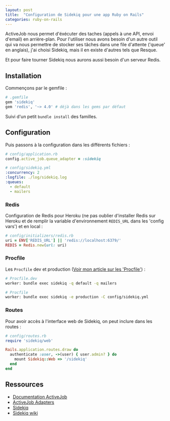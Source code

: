 ```yaml
---
layout: post
title:  "Configuration de Sidekiq pour une app Ruby on Rails"
categories: ruby-on-rails
---
```



ActiveJob nous permet d'éxécuter des taches (appels à une API, envoi d'email) en arrière-plan. Pour l'utiliser nous avons besoin d'un autre outil qui va nous permettre de stocker ses tâches dans une file d'attente ('queue' en anglais), j'ai choisi Sidekiq, mais il en existe d'autres tels que Resque.

Et pour faire tourner Sidekiq nous aurons aussi besoin d'un serveur Redis.

## Installation

Commençons par le gemfile :

```ruby
# .gemfile
gem 'sidekiq'
gem 'redis', '~> 4.0' # déjà dans les gems par défaut
```
Suivi d'un petit `bundle install` des familles.

## Configuration

Puis passons à la configuration dans les différents fichiers :

```ruby
# config/application.rb
config.active_job.queue_adapter = :sidekiq
```

```yaml
# config/sidekiq.yml
:concurrency: 2
:logfile: ./log/sidekiq.log
:queues:
  - default
  - mailers
```

### Redis
Configuration de Redis pour Heroku (ne pas oublier d'installer Redis sur Heroku et de remplir la variable d'environnement `REDIS_URL` dans les 'config vars') et en local :
```ruby
# config/initializers/redis.rb
uri = ENV['REDIS_URL'] || 'redis://localhost:6379/'
REDIS = Redis.new(url: uri)
```

### Procfile
Les `Procfile` dev et production ([Voir mon article sur les 'Procfile'](/ruby-on-rails/2019/12/16/procfile-rails-guard-sidekiq.html)) :
```bash
# Procfile.dev
worker: bundle exec sidekiq -q default -q mailers
```

```bash
# Procfile
worker: bundle exec sidekiq -e production -C config/sidekiq.yml
```

### Routes
Pour avoir accès à l'interface web de Sidekiq, on peut inclure dans les routes :

```ruby
# config/routes.rb
require 'sidekiq/web'

Rails.application.routes.draw do
  authenticate :user, ->(user) { user.admin? } do
    mount Sidekiq::Web => '/sidekiq'
  end
end
```

## Ressources

* [Documentation ActiveJob](https://guides.rubyonrails.org/active_job_basics.html)
* [ActiveJob Adapters](https://api.rubyonrails.org/v6.0.3.4/classes/ActiveJob/QueueAdapters.html)
* [Sidekiq](https://github.com/mperham/sidekiq)
* [Sidekiq wiki](https://github.com/mperham/sidekiq/wiki)
